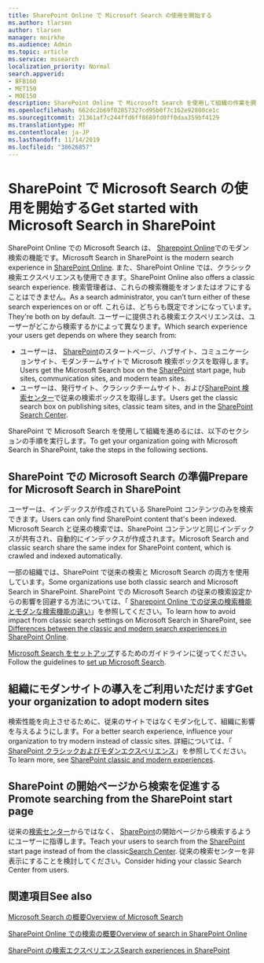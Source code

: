 ```yaml
---
title: SharePoint Online で Microsoft Search の使用を開始する
ms.author: tlarsen
author: tlarsen
manager: mnirkhe
ms.audience: Admin
ms.topic: article
ms.service: mssearch
localization_priority: Normal
search.appverid:
- BFB160
- MET150
- MOE150
description: SharePoint Online で Microsoft Search を使用して組織の作業を開始する
ms.openlocfilehash: 662dc2b69f02857327cd95b0f7c162e92800ce1c
ms.sourcegitcommit: 21361af7c244ffd6ff8689fd0ff0daa359bf4129
ms.translationtype: MT
ms.contentlocale: ja-JP
ms.lasthandoff: 11/14/2019
ms.locfileid: "38626857"
---
```

# <a name="get-started-with-microsoft-search-in-sharepoint"></a><span data-ttu-id="bcf95-103">SharePoint で Microsoft Search の使用を開始する</span><span class="sxs-lookup"><span data-stu-id="bcf95-103">Get started with Microsoft Search in SharePoint</span></span>

<span data-ttu-id="bcf95-104">SharePoint Online での Microsoft Search は、 [Sharepoint Online](https://products.office.com/sharepoint/collaboration)でのモダン検索の機能です。</span><span class="sxs-lookup"><span data-stu-id="bcf95-104">Microsoft Search in SharePoint is the modern search experience in [SharePoint Online](https://products.office.com/sharepoint/collaboration).</span></span> <span data-ttu-id="bcf95-105">また、SharePoint Online では、クラシック検索エクスペリエンスも使用できます。</span><span class="sxs-lookup"><span data-stu-id="bcf95-105">SharePoint Online also offers a classic search experience.</span></span> <span data-ttu-id="bcf95-106">検索管理者は、これらの検索機能をオンまたはオフにすることはできません。</span><span class="sxs-lookup"><span data-stu-id="bcf95-106">As a search administrator, you can’t turn either of these search experiences on or off.</span></span> <span data-ttu-id="bcf95-107">これらは、どちらも既定でオンになっています。</span><span class="sxs-lookup"><span data-stu-id="bcf95-107">They're both on by default.</span></span> <span data-ttu-id="bcf95-108">ユーザーに提供される検索エクスペリエンスは、ユーザーがどこから検索するかによって異なります。</span><span class="sxs-lookup"><span data-stu-id="bcf95-108">Which search experience your users get depends on where they search from:</span></span>

- <span data-ttu-id="bcf95-109">ユーザーは、 [SharePoint](http://sharepoint.com/)のスタートページ、ハブサイト、コミュニケーションサイト、モダンチームサイトで Microsoft 検索ボックスを取得します。</span><span class="sxs-lookup"><span data-stu-id="bcf95-109">Users get the Microsoft Search box on the [SharePoint](http://sharepoint.com/) start page, hub sites, communication sites, and modern team sites.</span></span>
- <span data-ttu-id="bcf95-110">ユーザーは、発行サイト、クラシックチームサイト、および[SharePoint 検索センター](https://docs.microsoft.com/sharepoint/manage-search-center)で従来の検索ボックスを取得します。</span><span class="sxs-lookup"><span data-stu-id="bcf95-110">Users get the classic search box on publishing sites, classic team sites, and in the [SharePoint Search Center](https://docs.microsoft.com/sharepoint/manage-search-center).</span></span>

<span data-ttu-id="bcf95-111">SharePoint で Microsoft Search を使用して組織を進めるには、以下のセクションの手順を実行します。</span><span class="sxs-lookup"><span data-stu-id="bcf95-111">To get your organization going with Microsoft Search in SharePoint, take the steps in the following sections.</span></span>

## <a name="prepare-for-microsoft-search-in-sharepoint"></a><span data-ttu-id="bcf95-112">SharePoint での Microsoft Search の準備</span><span class="sxs-lookup"><span data-stu-id="bcf95-112">Prepare for Microsoft Search in SharePoint</span></span>

<span data-ttu-id="bcf95-113">ユーザーは、インデックスが作成されている SharePoint コンテンツのみを検索できます。</span><span class="sxs-lookup"><span data-stu-id="bcf95-113">Users can only find SharePoint content that's been indexed.</span></span> <span data-ttu-id="bcf95-114">Microsoft Search と従来の検索では、SharePoint コンテンツと同じインデックスが共有され、自動的にインデックスが作成されます。</span><span class="sxs-lookup"><span data-stu-id="bcf95-114">Microsoft Search and classic search share the same index for SharePoint content, which is crawled and indexed automatically.</span></span> 

<span data-ttu-id="bcf95-115">一部の組織では、SharePoint で従来の検索と Microsoft Search の両方を使用しています。</span><span class="sxs-lookup"><span data-stu-id="bcf95-115">Some organizations use both classic search and Microsoft Search in SharePoint.</span></span> <span data-ttu-id="bcf95-116">SharePoint での Microsoft Search の従来の検索設定からの影響を回避する方法については、「 [Sharepoint Online での従来の検索機能とモダンな検索機能の違い](https://docs.microsoft.com/sharepoint/differences-classic-modern-search)」を参照してください。</span><span class="sxs-lookup"><span data-stu-id="bcf95-116">To learn how to avoid impact from classic search settings on Microsoft Search in SharePoint, see [Differences between the classic and modern search experiences in SharePoint Online](https://docs.microsoft.com/sharepoint/differences-classic-modern-search).</span></span>

<span data-ttu-id="bcf95-117">[Microsoft Search をセットアップ](set-up-microsoft-search.md)するためのガイドラインに従ってください。</span><span class="sxs-lookup"><span data-stu-id="bcf95-117">Follow the guidelines to [set up Microsoft Search](set-up-microsoft-search.md).</span></span>


## <a name="get-your-organization-to-adopt-modern-sites"></a><span data-ttu-id="bcf95-118">組織にモダンサイトの導入をご利用いただけます</span><span class="sxs-lookup"><span data-stu-id="bcf95-118">Get your organization to adopt modern sites</span></span>

<span data-ttu-id="bcf95-119">検索性能を向上させるために、従来のサイトではなくモダン化して、組織に影響を与えるようにします。</span><span class="sxs-lookup"><span data-stu-id="bcf95-119">For a better search experience, influence your organization to try modern instead of classic sites.</span></span> <span data-ttu-id="bcf95-120">詳細については、「 [SharePoint クラシックおよびモダンエクスペリエンス](https://support.office.com/article/SharePoint-classic-and-modern-experiences-5725c103-505d-4a6e-9350-300d3ec7d73f)」を参照してください。</span><span class="sxs-lookup"><span data-stu-id="bcf95-120">To learn more, see [SharePoint classic and modern experiences](https://support.office.com/article/SharePoint-classic-and-modern-experiences-5725c103-505d-4a6e-9350-300d3ec7d73f).</span></span>

## <a name="promote-searching-from-the-sharepoint-start-page"></a><span data-ttu-id="bcf95-121">SharePoint の開始ページから検索を促進する</span><span class="sxs-lookup"><span data-stu-id="bcf95-121">Promote searching from the SharePoint start page</span></span>

<span data-ttu-id="bcf95-122">従来の[検索センター](https://docs.microsoft.com/sharepoint/manage-search-center)からではなく、 [SharePoint](http://sharepoint.com/)の開始ページから検索するようにユーザーに指導します。</span><span class="sxs-lookup"><span data-stu-id="bcf95-122">Teach your users to search from the [SharePoint](http://sharepoint.com/) start page instead of from the classic[Search Center](https://docs.microsoft.com/sharepoint/manage-search-center).</span></span> <span data-ttu-id="bcf95-123">従来の検索センターを非表示にすることを検討してください。</span><span class="sxs-lookup"><span data-stu-id="bcf95-123">Consider hiding your classic Search Center from users.</span></span>

## <a name="see-also"></a><span data-ttu-id="bcf95-124">関連項目</span><span class="sxs-lookup"><span data-stu-id="bcf95-124">See also</span></span>
[<span data-ttu-id="bcf95-125">Microsoft Search の概要</span><span class="sxs-lookup"><span data-stu-id="bcf95-125">Overview of Microsoft Search</span></span>](overview-microsoft-search.md)

[<span data-ttu-id="bcf95-126">SharePoint Online での検索の概要</span><span class="sxs-lookup"><span data-stu-id="bcf95-126">Overview of search in SharePoint Online</span></span>](https://docs.microsoft.com/sharepoint/overview-of-search)

[<span data-ttu-id="bcf95-127">SharePoint の検索エクスペリエンス</span><span class="sxs-lookup"><span data-stu-id="bcf95-127">Search experiences in SharePoint</span></span>](https://docs.microsoft.com/sharepoint/get-started-with-modern-search-experience)